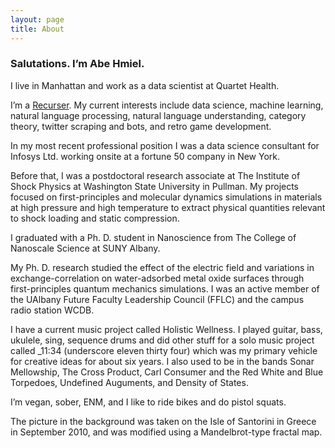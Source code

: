 ```yaml
---
layout: page
title: About
---
```


### Salutations. I’m Abe Hmiel.

I live in Manhattan and work as a data scientist at Quartet Health.

I’m a [Recurser](https://www.recurse.com/). My current interests include data science, machine learning, natural language processing, natural language understanding, category theory, twitter scraping and bots, and retro game development.

In my most recent professional position I was a data science consultant for Infosys Ltd. working onsite at a fortune 50 company in New York.

Before that, I was a postdoctoral research associate at The Institute of Shock Physics at Washington State University in Pullman. My projects focused on first-principles and molecular dynamics simulations in materials at high pressure and high temperature to extract physical quantities relevant to shock loading and static compression.

I graduated with a Ph. D. student in Nanoscience from The College of Nanoscale Science at SUNY Albany.

My Ph. D. research studied the effect of the electric field and variations in exchange-correlation on water-adsorbed metal oxide surfaces through first-principles quantum mechanics simulations. I was an active member of the UAlbany Future Faculty Leadership Council (FFLC) and the campus radio station WCDB.

I have a current music project called Holistic Wellness. I played guitar, bass, ukulele, sing, sequence drums and did other stuff for a solo music project called \_11:34 (underscore eleven thirty four) which was my primary vehicle for creative ideas for about six years. I also used to be in the bands Sonar Mellowship, The Cross Product, Carl Consumer and the Red White and Blue Torpedoes, Undefined Auguments, and Density of States.

I’m vegan, sober, ENM, and I like to ride bikes and do pistol squats.

The picture in the background was taken on the Isle of Santorini in Greece in September 2010, and was modified using a Mandelbrot-type fractal map.

